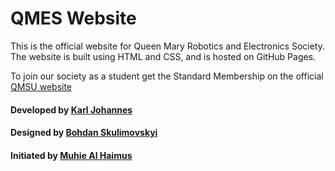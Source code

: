 # QMES Website

This is the official website for Queen Mary Robotics and Electronics Society. The website is built using HTML and CSS, and is hosted on GitHub Pages.

To join our society as a student get the Standard Membership on the official [QMSU website](https://www.qmsu.org/groups/26265/)

#### Developed by [Karl Johannes](https://www.linkedin.com/in/karljohannes)
#### Designed by [Bohdan Skulimovskyi](https://www.linkedin.com/in/bohdan-skulimovskyi-550545296)
#### Initiated by [Muhie Al Haimus](https://www.linkedin.com/in/muhie-al-haimus-767583253)